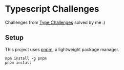 # Typescript Challenges
Challenges from [Type Challenges](https://github.com/type-challenges/type-challenges/#) solved by me :)

## Setup
This project uses [pnpm](https://pnpm.io/), a lightweight package manager.

```shell
npm install -g pnpm
pnpm install
```